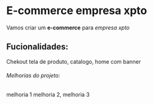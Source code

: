 # E-commerce empresa xpto

Vamos criar um **e-commerce** para *empresa xpto*


## Fucionalidades:

Chekout tela de produto, catalogo, home com banner

###### Melhorias do projeto:

melhoria 1 melhoria 2, melhoria 3